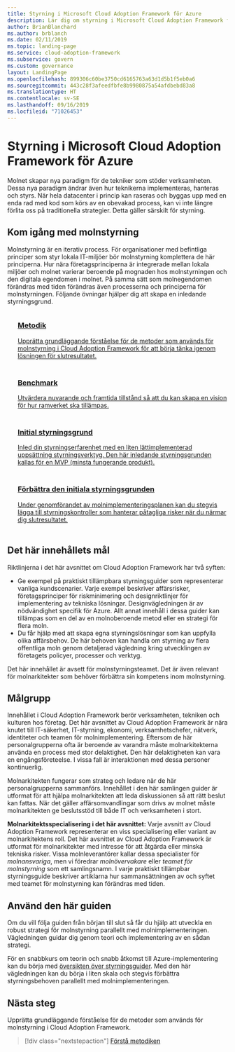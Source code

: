 ```yaml
---
title: Styrning i Microsoft Cloud Adoption Framework för Azure
description: Lär dig om styrning i Microsoft Cloud Adoption Framework för Azure.
author: BrianBlanchard
ms.author: brblanch
ms.date: 02/11/2019
ms.topic: landing-page
ms.service: cloud-adoption-framework
ms.subservice: govern
ms.custom: governance
layout: LandingPage
ms.openlocfilehash: 899306c60be3750cd6165763a63d1d5b1f5eb0a6
ms.sourcegitcommit: 443c28f3afeedfbfe8b9980875a54afdbebd83a8
ms.translationtype: HT
ms.contentlocale: sv-SE
ms.lasthandoff: 09/16/2019
ms.locfileid: "71026453"
---
```

# <a name="governance-in-the-microsoft-cloud-adoption-framework-for-azure"></a>Styrning i Microsoft Cloud Adoption Framework för Azure

Molnet skapar nya paradigm för de tekniker som stöder verksamheten. Dessa nya paradigm ändrar även hur teknikerna implementeras, hanteras och styrs. När hela datacenter i princip kan raseras och byggas upp med en enda rad med kod som körs av en obevakad process, kan vi inte längre förlita oss på traditionella strategier. Detta gäller särskilt för styrning.

## <a name="get-started-with-cloud-governance"></a>Kom igång med molnstyrning

Molnstyrning är en iterativ process. För organisationer med befintliga principer som styr lokala IT-miljöer bör molnstyrning komplettera de här principerna. Hur nära företagsprinciperna är integrerade mellan lokala miljöer och molnet varierar beroende på mognaden hos molnstyrningen och den digitala egendomen i molnet. På samma sätt som molnegendomen förändras med tiden förändras även processerna och principerna för molnstyrningen. Följande övningar hjälper dig att skapa en inledande styrningsgrund.

<!-- markdownlint-disable MD033 -->

<ul class="panelContent cardsF">
    <li style="display: flex; flex-direction: column;">
        <a href="./methodology.md">
            <div class="cardSize">
                <div class="cardPadding" style="padding-bottom:10px;">
                    <div class="card" style="padding-bottom:10px;">
                        <div class="cardImageOuter">
                            <div class="cardImage">
                                <img alt="" src="../_images/icons/1.png" data-linktype="external">
                            </div>
                        </div>
                        <div class="cardText" style="padding-left:0px;">
                            <h3>Metodik</h3>
Upprätta grundläggande förståelse för de metoder som används för molnstyrning i Cloud Adoption Framework för att börja tänka igenom lösningen för slutresultatet.
                        </div>
                    </div>
                </div>
            </div>
        </a>
    </li>
    <li style="display: flex; flex-direction: column;">
        <a href="./benchmark.md">
            <div class="cardSize">
                <div class="cardPadding" style="padding-bottom:10px;">
                    <div class="card" style="padding-bottom:10px;">
                        <div class="cardImageOuter">
                            <div class="cardImage">
                                <img alt="" src="../_images/icons/2.png" data-linktype="external">
                            </div>
                        </div>
                        <div class="cardText" style="padding-left:0px;">
                            <h3>Benchmark</h3>
Utvärdera nuvarande och framtida tillstånd så att du kan skapa en vision för hur ramverket ska tillämpas.
                        </div>
                    </div>
                </div>
            </div>
        </a>
    </li>
    <li style="display: flex; flex-direction: column;">
        <a href="./initial-foundation.md">
            <div class="cardSize">
                <div class="cardPadding" style="padding-bottom:10px;">
                    <div class="card" style="padding-bottom:10px;">
                        <div class="cardImageOuter">
                            <div class="cardImage">
                                <img alt="" src="../_images/icons/3.png" data-linktype="external">
                            </div>
                        </div>
                        <div class="cardText" style="padding-left:0px;">
                            <h3>Initial styrningsgrund</h3>
Inled din styrningserfarenhet med en liten lättimplementerad uppsättning styrningsverktyg. Den här inledande styrningsgrunden kallas för en MVP (minsta fungerande produkt).
                        </div>
                    </div>
                </div>
            </div>
        </a>
    </li>
    <li style="display: flex; flex-direction: column;">
        <a href="./foundation-improvements.md">
            <div class="cardSize">
                <div class="cardPadding" style="padding-bottom:10px;">
                    <div class="card" style="padding-bottom:10px;">
                        <div class="cardImageOuter">
                            <div class="cardImage">
                                <img alt="" src="../_images/icons/4.png" data-linktype="external">
                            </div>
                        </div>
                        <div class="cardText" style="padding-left:0px;">
                            <h3>Förbättra den initiala styrningsgrunden</h3>
Under genomförandet av molnimplementeringsplanen kan du stegvis lägga till styrningskontroller som hanterar påtagliga risker när du närmar dig slutresultatet.
                        </div>
                    </div>
                </div>
            </div>
        </a>
    </li>
</ul>

<!-- markdownlint-enable MD033 -->

## <a name="objective-of-this-content"></a>Det här innehållets mål

Riktlinjerna i det här avsnittet om Cloud Adoption Framework har två syften:

- Ge exempel på praktiskt tillämpbara styrningsguider som representerar vanliga kundscenarier. Varje exempel beskriver affärsrisker, företagsprinciper för riskminimering och designriktlinjer för implementering av tekniska lösningar. Designvägledningen är av nödvändighet specifik för Azure. Allt annat innehåll i dessa guider kan tillämpas som en del av en molnoberoende metod eller en strategi för flera moln.
- Du får hjälp med att skapa egna styrningslösningar som kan uppfylla olika affärsbehov. De här behoven kan handla om styrning av flera offentliga moln genom detaljerad vägledning kring utvecklingen av företagets policyer, processer och verktyg.

Det här innehållet är avsett för molnstyrningsteamet. Det är även relevant för molnarkitekter som behöver förbättra sin kompetens inom molnstyrning.

## <a name="intended-audience"></a>Målgrupp

Innehållet i Cloud Adoption Framework berör verksamheten, tekniken och kulturen hos företag. Det här avsnittet av Cloud Adoption Framework är nära knutet till IT-säkerhet, IT-styrning, ekonomi, verksamhetschefer, nätverk, identiteter och teamen för molnimplementering. Eftersom de här personalgrupperna ofta är beroende av varandra måste molnarkitekterna använda en process med stor delaktighet. Den här delaktigheten kan vara en engångsföreteelse. I vissa fall är interaktionen med dessa personer kontinuerlig.

Molnarkitekten fungerar som strateg och ledare när de här personalgrupperna sammanförs. Innehållet i den här samlingen guider är utformat för att hjälpa molnarkitekten att leda diskussionen så att rätt beslut kan fattas. När det gäller affärsomvandlingar som drivs av molnet måste molnarkitekten ge beslutsstöd till både IT och verksamheten i stort.

**Molnarkitektsspecialisering i det här avsnittet:** Varje avsnitt av Cloud Adoption Framework representerar en viss specialisering eller variant av molnarkitektens roll. Det här avsnittet av Cloud Adoption Framework är utformat för molnarkitekter med intresse för att åtgärda eller minska tekniska risker. Vissa molnleverantörer kallar dessa specialister för *molnansvariga*, men vi föredrar *molnövervakare* eller *teamet för molnstyrning* som ett samlingsnamn. I varje praktiskt tillämpbar styrningsguide beskriver artiklarna hur sammansättningen av och syftet med teamet för molnstyrning kan förändras med tiden.

## <a name="use-this-guide"></a>Använd den här guiden

Om du vill följa guiden från början till slut så får du hjälp att utveckla en robust strategi för molnstyrning parallellt med molnimplementeringen. Vägledningen guidar dig genom teori och implementering av en sådan strategi.

För en snabbkurs om teorin och snabb åtkomst till Azure-implementering kan du börja med [översikten över styrningsguider](./guides/index.md). Med den här vägledningen kan du börja i liten skala och stegvis förbättra styrningsbehoven parallellt med molnimplementeringen.

## <a name="next-steps"></a>Nästa steg

Upprätta grundläggande förståelse för de metoder som används för molnstyrning i Cloud Adoption Framework.

> [!div class="nextstepaction"]
> [Förstå metodiken](./methodology.md)
